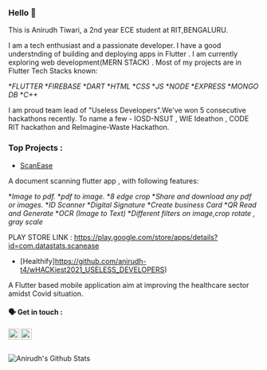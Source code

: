 ### Hello 👋

This is Anirudh Tiwari, a 2nd year ECE student at RIT,BENGALURU.

I am a tech enthusiast and a passionate developer. I have a good understnding of building and deploying apps in Flutter . I am currently exploring web development(MERN STACK) .
Most of my projects are in Flutter
Tech Stacks known:

*_FLUTTER_
*_FIREBASE_
*_DART_
*_HTML_
*_CSS_
*_JS_
*_NODE_
*_EXPRESS_
*_MONGO DB_
*_C++_

I am proud team lead of "Useless Developers".We've won 5 consecutive hackathons recently. To name a few - IOSD-NSUT , WIE Ideathon , CODE RIT hackathon and ReImagine-Waste Hackathon.


### Top Projects :
- [ScanEase](https://github.com/Scanease/ScanEase-main)

A document scanning flutter app , with following features:

*_Image to pdf._
*_pdf to image._
*_8 edge crop_
*_Share and download any pdf or images._
*_ID Scanner_
*_Digital Signature_
*_Create business Card_
*_QR Read and Generate_
*_OCR (Image to Text)_
*_Different filters on image,crop rotate , gray scale_

PLAY STORE LINK : https://play.google.com/store/apps/details?id=com.datastats.scanease

- [Healthify]https://github.com/anirudh-t4/wHACKiest2021_USELESS_DEVELOPERS)

A Flutter based mobile application aim at improving the healthcare sector amidst Covid situation.
#### 🗣 Get in touch :

[<img align="left" alt="Anirudh | LinkedIn" width="22px" src="https://cdn.jsdelivr.net/npm/simple-icons@v3/icons/linkedin.svg" />][linkedin]
[<img align="left" alt="Anirudh| Instagram" width="22px" src="https://cdn.jsdelivr.net/npm/simple-icons@v3/icons/instagram.svg" />][instagram]
<br /><br/><br />
<img align="left" alt="Anirudh's Github Stats" src="https://github-readme-stats.vercel.app/api?username=anirudh-t4&show_icons=true&hide_border=false&count_private=true" />

[instagram]: https://www.instagram.com/anirudh_.4/
[linkedin]: https://www.linkedin.com/in/anirudh-tiwari-5a0ab7193/
